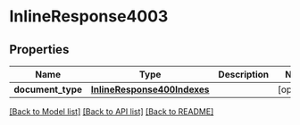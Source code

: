 # InlineResponse4003

## Properties
Name | Type | Description | Notes
------------ | ------------- | ------------- | -------------
**document_type** | [**InlineResponse400Indexes**](InlineResponse400Indexes.md) |  | [optional] 

[[Back to Model list]](../README.md#documentation-for-models) [[Back to API list]](../README.md#documentation-for-api-endpoints) [[Back to README]](../README.md)


